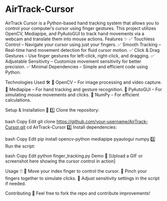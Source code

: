 # AirTrack-Cursor
AirTrack Cursor is a Python-based hand tracking system that allows you to control your computer’s cursor using finger gestures. This project utilizes OpenCV, Mediapipe, and PyAutoGUI to track hand movements via a webcam and translate them into mouse actions.
Features ✨
✅ Touchless Control – Navigate your cursor using just your fingers.
✅ Smooth Tracking – Real-time hand movement detection for fluid cursor motion.
✅ Click & Drag Gestures – Use finger gestures for left-click, right-click, and dragging.
✅ Adjustable Sensitivity – Customize movement sensitivity for better precision.
✅ Minimal Dependencies – Simple and efficient code using Python.

Technologies Used 🛠️
🔹 OpenCV – For image processing and video capture.
🔹 Mediapipe – For hand tracking and gesture recognition.
🔹 PyAutoGUI – For simulating mouse movements and clicks.
🔹 NumPy – For efficient calculations.

Setup & Installation 🚀
1️⃣ Clone the repository:

bash
Copy
Edit
git clone https://github.com/your-username/AirTrack-Cursor.git
cd AirTrack-Cursor
2️⃣ Install dependencies:

bash
Copy
Edit
pip install opencv-python mediapipe pyautogui numpy
3️⃣ Run the script:

bash
Copy
Edit
python finger_tracking.py
Demo 🎥
[Upload a GIF or screenshot here showing the cursor control in action]

Usage 🖱️
📌 Move your index finger to control the cursor.
📌 Pinch your fingers together to simulate clicks.
📌 Adjust sensitivity settings in the script if needed.

Contributing 🤝
Feel free to fork the repo and contribute improvements!

